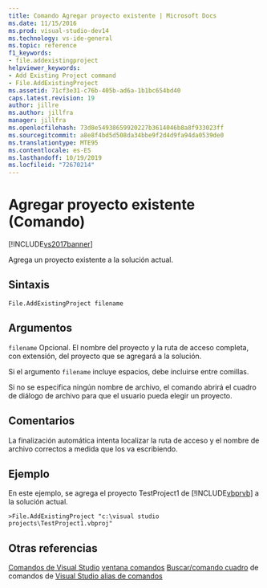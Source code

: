 ```yaml
---
title: Comando Agregar proyecto existente | Microsoft Docs
ms.date: 11/15/2016
ms.prod: visual-studio-dev14
ms.technology: vs-ide-general
ms.topic: reference
f1_keywords:
- file.addexistingproject
helpviewer_keywords:
- Add Existing Project command
- File.AddExistingProject
ms.assetid: 71cf3e31-c76b-405b-ad6a-1b1bc654bd40
caps.latest.revision: 19
author: jillre
ms.author: jillfra
manager: jillfra
ms.openlocfilehash: 73d8e54938659920227b3614046b8a8f933023ff
ms.sourcegitcommit: a8e8f4bd5d508da34bbe9f2d4d9fa94da0539de0
ms.translationtype: MTE95
ms.contentlocale: es-ES
ms.lasthandoff: 10/19/2019
ms.locfileid: "72670214"
---
```

# <a name="add-existing-project-command"></a>Agregar proyecto existente (Comando)
[!INCLUDE[vs2017banner](../../includes/vs2017banner.md)]

Agrega un proyecto existente a la solución actual.

## <a name="syntax"></a>Sintaxis

```
File.AddExistingProject filename
```

## <a name="arguments"></a>Argumentos
 `filename` Opcional. El nombre del proyecto y la ruta de acceso completa, con extensión, del proyecto que se agregará a la solución.

 Si el argumento `filename` incluye espacios, debe incluirse entre comillas.

 Si no se especifica ningún nombre de archivo, el comando abrirá el cuadro de diálogo de archivo para que el usuario pueda elegir un proyecto.

## <a name="remarks"></a>Comentarios
 La finalización automática intenta localizar la ruta de acceso y el nombre de archivo correctos a medida que los va escribiendo.

## <a name="example"></a>Ejemplo
 En este ejemplo, se agrega el proyecto TestProject1 de [!INCLUDE[vbprvb](../../includes/vbprvb-md.md)] a la solución actual.

```
>File.AddExistingProject "c:\visual studio projects\TestProject1.vbproj"
```

## <a name="see-also"></a>Otras referencias
 [Comandos de Visual Studio](../../ide/reference/visual-studio-commands.md) [ventana comandos](../../ide/reference/command-window.md) [Buscar/comando cuadro](../../ide/find-command-box.md) de comandos de [Visual Studio alias de comandos](../../ide/reference/visual-studio-command-aliases.md)
